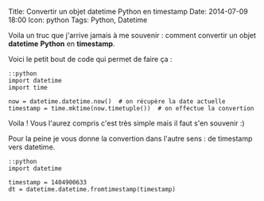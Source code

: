 Title: Convertir un objet datetime Python en timestamp
Date: 2014-07-09 18:00
Icon: python
Tags: Python, Datetime


Voila un truc que j'arrive jamais à me souvenir : comment convertir un objet **datetime** **Python** en **timestamp**.

Voici le petit bout de code qui permet de faire ça :

	::python
    import datetime
    import time
    
    now = datetime.datetime.now()  # on récupère la date actuelle
    timestamp = time.mktime(now.timetuple())  # on effectue la convertion
    
Voila ! Vous l'aurez compris c'est très simple mais il faut s'en souvenir :)

Pour la peine je vous donne la convertion dans l'autre sens : de timestamp vers datetime.

	::python
    import datetime
    
    timestamp = 1404900633
    dt = datetime.datetime.fromtimestamp(timestamp)
    
    

